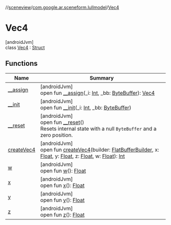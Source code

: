 //[sceneview](../../../index.md)/[com.google.ar.sceneform.lullmodel](../index.md)/[Vec4](index.md)

# Vec4

[androidJvm]\
class [Vec4](index.md) : [Struct](../../com.google.flatbuffers/-struct/index.md)

## Functions

| Name | Summary |
|---|---|
| [__assign](__assign.md) | [androidJvm]<br>open fun [__assign](__assign.md)(_i: [Int](https://kotlinlang.org/api/latest/jvm/stdlib/kotlin/-int/index.html), _bb: [ByteBuffer](https://developer.android.com/reference/kotlin/java/nio/ByteBuffer.html)): [Vec4](index.md) |
| [__init](__init.md) | [androidJvm]<br>open fun [__init](__init.md)(_i: [Int](https://kotlinlang.org/api/latest/jvm/stdlib/kotlin/-int/index.html), _bb: [ByteBuffer](https://developer.android.com/reference/kotlin/java/nio/ByteBuffer.html)) |
| [__reset](../../com.google.flatbuffers/-struct/__reset.md) | [androidJvm]<br>open fun [__reset](../../com.google.flatbuffers/-struct/__reset.md)()<br>Resets internal state with a null `ByteBuffer` and a zero position. |
| [createVec4](create-vec4.md) | [androidJvm]<br>open fun [createVec4](create-vec4.md)(builder: [FlatBufferBuilder](../../com.google.flatbuffers/-flat-buffer-builder/index.md), x: [Float](https://kotlinlang.org/api/latest/jvm/stdlib/kotlin/-float/index.html), y: [Float](https://kotlinlang.org/api/latest/jvm/stdlib/kotlin/-float/index.html), z: [Float](https://kotlinlang.org/api/latest/jvm/stdlib/kotlin/-float/index.html), w: [Float](https://kotlinlang.org/api/latest/jvm/stdlib/kotlin/-float/index.html)): [Int](https://kotlinlang.org/api/latest/jvm/stdlib/kotlin/-int/index.html) |
| [w](w.md) | [androidJvm]<br>open fun [w](w.md)(): [Float](https://kotlinlang.org/api/latest/jvm/stdlib/kotlin/-float/index.html) |
| [x](x.md) | [androidJvm]<br>open fun [x](x.md)(): [Float](https://kotlinlang.org/api/latest/jvm/stdlib/kotlin/-float/index.html) |
| [y](y.md) | [androidJvm]<br>open fun [y](y.md)(): [Float](https://kotlinlang.org/api/latest/jvm/stdlib/kotlin/-float/index.html) |
| [z](z.md) | [androidJvm]<br>open fun [z](z.md)(): [Float](https://kotlinlang.org/api/latest/jvm/stdlib/kotlin/-float/index.html) |
